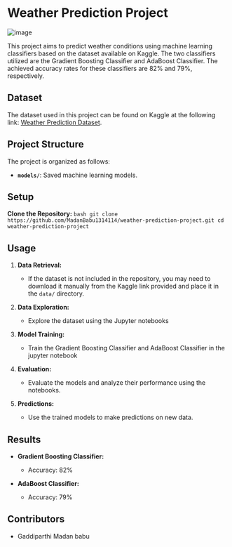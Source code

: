  # Weather Prediction Project

![image](https://github.com/MadanBabu1314114/Weather-Prediction-Porject-/assets/123216438/8cb26566-d7e7-422b-9c1d-1246b43469c1)

This project aims to predict weather conditions using machine learning classifiers based on the dataset available on Kaggle. The two classifiers utilized are the Gradient Boosting Classifier and AdaBoost Classifier. The achieved accuracy rates for these classifiers are 82% and 79%, respectively.

## Dataset

The dataset used in this project can be found on Kaggle at the following link: [Weather Prediction Dataset](https://www.kaggle.com/datasets/ananthr1/weather-prediction).

## Project Structure

The project is organized as follows:

- **`models/`**: Saved machine learning models.
 

## Setup

 **Clone the Repository:**
    ```bash
    git clone https://github.com/MadanBabu1314114/weather-prediction-project.git
    cd weather-prediction-project
    ```

 

## Usage

1. **Data Retrieval:**
    - If the dataset is not included in the repository, you may need to download it manually from the Kaggle link provided and place it in the `data/` directory.

2. **Data Exploration:**
    - Explore the dataset using the Jupyter notebooks  

3. **Model Training:**
    - Train the Gradient Boosting Classifier and AdaBoost Classifier in the jupyter notebook

4. **Evaluation:**
    - Evaluate the models and analyze their performance using the notebooks.

5. **Predictions:**
    - Use the trained models to make predictions on new data.

## Results

- **Gradient Boosting Classifier:**
    - Accuracy: 82%

- **AdaBoost Classifier:**
    - Accuracy: 79%

## Contributors

- Gaddiparthi Madan babu

  
